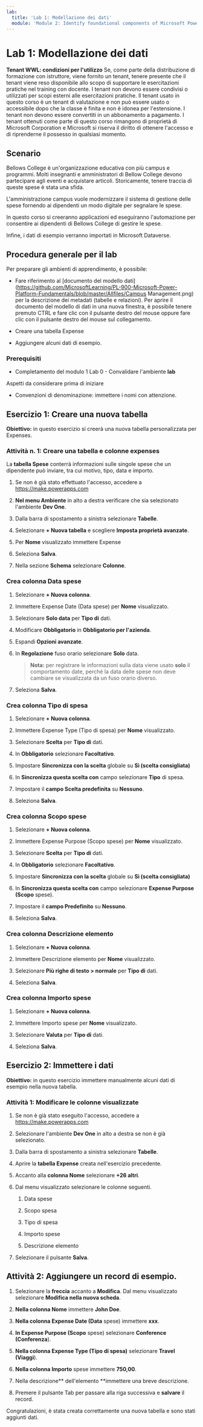 ```yaml
---
lab:
  title: 'Lab 1: Modellazione dei dati'
  module: 'Module 2: Identify foundational components of Microsoft Power Platform'
---
```


# Lab 1: Modellazione dei dati

**Tenant WWL: condizioni per l'utilizzo** Se, come parte della distribuzione di formazione con istruttore, viene fornito un tenant, tenere presente che il tenant viene reso disponibile allo scopo di supportare le esercitazioni pratiche nel training con docente. I tenant non devono essere condivisi o utilizzati per scopi esterni alle esercitazioni pratiche. Il tenant usato in questo corso è un tenant di valutazione e non può essere usato o accessibile dopo che la classe è finita e non è idonea per l'estensione. I tenant non devono essere convertiti in un abbonamento a pagamento. I tenant ottenuti come parte di questo corso rimangono di proprietà di Microsoft Corporation e Microsoft si riserva il diritto di ottenere l'accesso e di riprenderne il possesso in qualsiasi momento. 

## Scenario

Bellows College è un'organizzazione educativa con più campus e programmi. Molti insegnanti e amministratori di Bellow College devono partecipare agli eventi e acquistare articoli. Storicamente, tenere traccia di queste spese è stata una sfida. 

L'amministrazione campus vuole modernizzare il sistema di gestione delle spese fornendo ai dipendenti un modo digitale per segnalare le spese. 

In questo corso si creeranno applicazioni ed eseguiranno l'automazione per consentire ai dipendenti di Bellows College di gestire le spese.

Infine, i dati di esempio verranno importati in Microsoft Dataverse.

## Procedura generale per il lab

Per preparare gli ambienti di apprendimento, è possibile:

- Fare riferimento al [documento del modello dati](https://github.com/MicrosoftLearning/PL-900-Microsoft-Power-Platform-Fundamentals/blob/master/Allfiles/Campus Management.png) per la descrizione dei metadati (tabelle e relazioni). Per aprire il documento del modello di dati in una nuova finestra, è possibile tenere premuto CTRL e fare clic con il pulsante destro del mouse oppure fare clic con il pulsante destro del mouse sul collegamento.

- Creare una tabella Expense

- Aggiungere alcuni dati di esempio. 

### Prerequisiti

- Completamento del modulo 1 Lab 0 - Convalidare l'ambiente **lab**

Aspetti da considerare prima di iniziare

- Convenzioni di denominazione: immettere i nomi con attenzione.

## Esercizio 1: Creare una nuova tabella

**Obiettivo:** in questo esercizio si creerà una nuova tabella personalizzata per Expenses.

### Attività n. 1: Creare una tabella e colonne expenses

La **tabella Spese** conterrà informazioni sulle singole spese che un dipendente può inviare, tra cui motivo, tipo, data e importo.

1. Se non è già stato effettuato l'accesso, accedere a https://make.powerapps.com

1. **Nel menu Ambiente** in alto a destra verificare che sia selezionato l'ambiente **Dev One**.

1. Dalla barra di spostamento a sinistra selezionare **Tabelle**.

1. Selezionare **+ Nuova tabella** e scegliere **Imposta proprietà avanzate**.

1. Per **Nome** visualizzato immettere Expense

1. Seleziona **Salva**.

1. Nella sezione **Schema** selezionare **Colonne**.

### Crea colonna Data spese

1. Selezionare **+ Nuova colonna**.

1. Immettere Expense Date (Data spese) per **Nome** visualizzato.

1. Selezionare **Solo data** per **Tipo di** dati.

1. Modificare **Obbligatorio** in **Obbligatorio per l'azienda**.

1. Espandi **Opzioni avanzate**.

1. In **Regolazione** fuso orario selezionare **Solo** data.

    >**Nota:** per registrare le informazioni sulla data viene usato **solo** il comportamento date, perché la data delle spese non deve cambiare se visualizzata da un fuso orario diverso.

1. Seleziona **Salva**.

### Crea colonna Tipo di spesa

1. Selezionare **+ Nuova colonna**.

1. Immettere Expense Type (Tipo di spesa) per **Nome** visualizzato.

1. Selezionare **Scelta** per **Tipo di** dati.

1. In **Obbligatorio** selezionare **Facoltativo**.

1. Impostare **Sincronizza con la scelta** globale su **Sì (scelta consigliata)**

1. In **Sincronizza questa scelta con** campo selezionare **Tipo** di spesa.

1. Impostare il **campo Scelta predefinita** su **Nessuno**.

1. Seleziona **Salva**.

### Crea colonna Scopo spese

1. Selezionare **+ Nuova colonna**.

1. Immettere Expense Purpose (Scopo spese) per **Nome** visualizzato.

1. Selezionare **Scelta** per **Tipo di** dati.

1. In **Obbligatorio** selezionare **Facoltativo**.

1. Impostare **Sincronizza con la scelta** globale su **Sì (scelta consigliata)**

1. In **Sincronizza questa scelta con** campo selezionare **Expense Purpose (Scopo** spese).

1. Impostare il **campo Predefinito** su **Nessuno**.

1. Seleziona **Salva**.

### Crea colonna Descrizione elemento

1. Selezionare **+ Nuova colonna**.

1. Immettere Descrizione elemento per **Nome** visualizzato.

1. Selezionare **Più righe di testo &gt; normale** per **Tipo di** dati.

1. Seleziona **Salva**.

### Crea colonna Importo spese

1. Selezionare **+ Nuova colonna**.

1. Immettere Importo spese per **Nome** visualizzato.

1. Selezionare **Valuta** per **Tipo di** dati.

1. Seleziona **Salva**.

 
## Esercizio 2: Immettere i dati

**Obiettivo:** in questo esercizio immettere manualmente alcuni dati di esempio nella nuova tabella. 

### Attività 1: Modificare le colonne visualizzate

1. Se non è già stato eseguito l'accesso, accedere a https://make.powerapps.com

1. Selezionare l'ambiente **Dev One** in alto a destra se non è già selezionato.

1. Dalla barra di spostamento a sinistra selezionare **Tabelle**.

1. Aprire la **tabella Expense** creata nell'esercizio precedente.

1. Accanto alla **colonna Nome** selezionare **+26 altri**.

1. Dal menu visualizzato selezionare le colonne seguenti.

    1. Data spese

    2. Scopo spesa 

    3. Tipo di spesa

    4. Importo spese

    5. Descrizione elemento

1. Selezionare il pulsante **Salva**.

## Attività 2: Aggiungere un record di esempio.

1. Selezionare la **freccia** accanto a **Modifica**. Dal menu visualizzato selezionare **Modifica nella nuova scheda**.

1. **Nella colonna Nome** immettere **John Doe**.

1. **Nella colonna Expense Date (Data** spese) immettere **xxx**.

1. **In Expense Purpose (Scopo** spese) selezionare **Conference (Conferenza**).

1. **Nella colonna Expense Type (Tipo di spesa)** selezionare **Travel (Viaggi**).

1. **Nella colonna Importo** spese immettere **750,00**.

1. Nella descrizione** dell'elemento **immettere una breve descrizione.

1. Premere il pulsante Tab per passare alla riga successiva e **salvare** il record.

Congratulazioni, è stata creata correttamente una nuova tabella e sono stati aggiunti dati.



